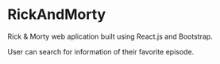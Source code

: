 # RickAndMorty

Rick & Morty web aplication built using React.js and Bootstrap.

User can search for information of their favorite episode.